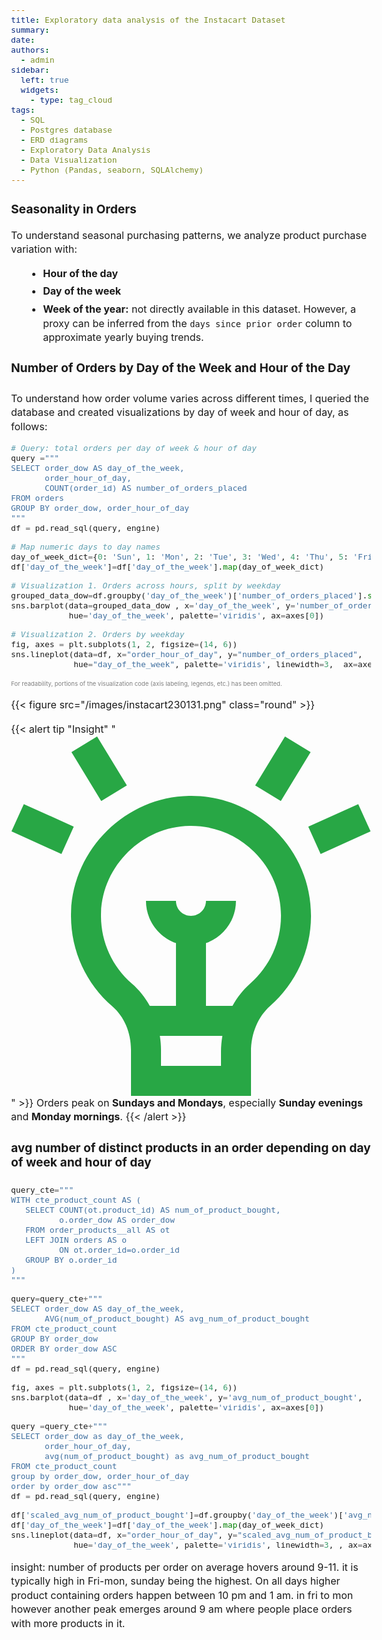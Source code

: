 ```yaml
---
title: Exploratory data analysis of the Instacart Dataset
summary: 
date:
authors:
  - admin
sidebar:
  left: true
  widgets:
    - type: tag_cloud 
tags:
  - SQL
  - Postgres database
  - ERD diagrams
  - Exploratory Data Analysis
  - Data Visualization
  - Python (Pandas, seaborn, SQLAlchemy)
---
```



<style>
  body {
    font-size: 1rem;
    line-height: 1.4;
  }

  h1, h2, h3, h4 {
    font-size: 1.2rem;
    line-height: 1.2;
  }

  p {
    font-size: 1rem;
    line-height: 1.4;
    margin-bottom: 0.8rem;
  }
  ul, ol {
    font-size: 1rem;
    line-height: 1.4;
    margin-left: 1.5rem;
  }

  li {
    margin-bottom: 0.4rem;
  }

  .highlight pre,
  .chroma pre,
  pre code {
    font-size: 0.8rem;   /* smaller font size */
    line-height: 1.1;    /* optional: adjust line spacing */
  }

img {
    display: block;   /* ensures it behaves like a block element */
    margin-top: 0 !important;
    margin-bottom: 0 !important;
}

pre + img,
p + img,
div + img {
    margin-top: 0 !important;
    margin-bottom: 0 !important;
}

</style>


### Seasonality in Orders

To understand seasonal purchasing patterns, we analyze product purchase variation with:
- **Hour of the day**
- **Day of the week**
- **Week of the year:** not directly available in this dataset. However, a proxy can be inferred from the `days since prior order` column to approximate yearly buying trends.


#### Number of Orders by Day of the Week and Hour of the Day

To understand how order volume varies across different times, I queried the database and created visualizations by day of week and hour of day, as follows:

```python
# Query: total orders per day of week & hour of day
query ="""
SELECT order_dow AS day_of_the_week, 
       order_hour_of_day, 
       COUNT(order_id) AS number_of_orders_placed 
FROM orders
GROUP BY order_dow, order_hour_of_day
"""
df = pd.read_sql(query, engine)

# Map numeric days to day names
day_of_week_dict={0: 'Sun', 1: 'Mon', 2: 'Tue', 3: 'Wed', 4: 'Thu', 5: 'Fri', 6: 'Sat'}
df['day_of_the_week']=df['day_of_the_week'].map(day_of_week_dict)

# Visualization 1. Orders across hours, split by weekday
grouped_data_dow=df.groupby('day_of_the_week')['number_of_orders_placed'].sum().reset_index()
sns.barplot(data=grouped_data_dow , x='day_of_the_week', y='number_of_orders_placed', 
            hue='day_of_the_week', palette='viridis', ax=axes[0])

# Visualization 2. Orders by weekday
fig, axes = plt.subplots(1, 2, figsize=(14, 6)) 
sns.lineplot(data=df, x="order_hour_of_day", y="number_of_orders_placed", 
             hue="day_of_the_week", palette='viridis', linewidth=3,  ax=axes[1])
```
<p style="color: gray; font-size: 0.6em;">
For readability, portions of the visualization code (axis labeling, legends, etc.) has been omitted.
</p>

{{< figure src="/images/instacart230131.png" class="round" >}}


{{< alert tip "Insight" "<svg class='alert-icon' xmlns='http://www.w3.org/2000/svg' viewBox='0 0 24 24'><path fill='#28a745' d='m17.989,4.341l-1.709-1.041L18.266.04l1.709,1.041-1.985,3.26Zm5.161.206l-3.331,1.504.822,1.822,3.331-1.504-.822-1.822Zm-5.54,1.75c1.541,1.517,2.39,3.542,2.39,5.703,0,2.295-.99,4.481-2.718,5.999-.814.717-1.282,1.833-1.282,3.064v2.937h-8v-3.07c0-1.155-.453-2.211-1.244-2.897-1.836-1.593-2.838-3.898-2.75-6.326.149-4.179,3.675-7.636,7.858-7.705,2.15-.042,4.205.779,5.746,2.296Zm-3.61,14.767c0-.362.036-.716.092-1.063h-4.169c.046.305.077.614.077.93v1.07h4v-.937Zm4-9.063c0-1.621-.637-3.141-1.793-4.277-1.155-1.138-2.691-1.751-4.31-1.722-3.138.052-5.781,2.644-5.894,5.777-.065,1.82.687,3.549,2.062,4.744.481.417.879.919,1.188,1.478h1.745v-4.184c-1.161-.414-2-1.514-2-2.816h2c0,.552.448,1,1,1s1-.448,1-1h2c0,1.302-.839,2.402-2,2.816v4.184h1.767c.312-.569.713-1.079,1.195-1.503,1.295-1.139,2.038-2.777,2.038-4.497ZM7.725,3.3L5.739.04l-1.709,1.041,1.985,3.26,1.709-1.041ZM.854,4.547L.032,6.369l3.33,1.504.822-1.822-3.33-1.504Z'/></svg>" >}}
Orders peak on **Sundays and Mondays**, especially **Sunday evenings** and **Monday mornings**.
{{< /alert >}}















#### avg number of distinct products in an order depending on day of week and hour of day

```python
query_cte="""
WITH cte_product_count AS (
   SELECT COUNT(ot.product_id) AS num_of_product_bought, 
          o.order_dow AS order_dow
   FROM order_products__all AS ot
   LEFT JOIN orders AS o
          ON ot.order_id=o.order_id
   GROUP BY o.order_id
)
"""

query=query_cte+"""
SELECT order_dow AS day_of_the_week, 
       AVG(num_of_product_bought) AS avg_num_of_product_bought
FROM cte_product_count
GROUP BY order_dow
ORDER BY order_dow ASC
"""
df = pd.read_sql(query, engine)

fig, axes = plt.subplots(1, 2, figsize=(14, 6))  
sns.barplot(data=df , x='day_of_the_week', y='avg_num_of_product_bought',              
            hue='day_of_the_week', palette='viridis', ax=axes[0])

query =query_cte+"""
SELECT order_dow as day_of_the_week, 
       order_hour_of_day, 
       avg(num_of_product_bought) as avg_num_of_product_bought
FROM cte_product_count
group by order_dow, order_hour_of_day
order by order_dow asc"""
df = pd.read_sql(query, engine)

df['scaled_avg_num_of_product_bought']=df.groupby('day_of_the_week')['avg_num_of_product_bought'].transform(lambda x: x/x.max())
df['day_of_the_week']=df['day_of_the_week'].map(day_of_week_dict)
sns.lineplot(data=df, x="order_hour_of_day", y="scaled_avg_num_of_product_bought",
             hue='day_of_the_week', palette='viridis', linewidth=3, , ax=axes[1])
```

insight: number of products per order on average hovers around 9-11. it is typically high in Fri-mon, sunday being the highest. On all days higher product containing orders happen between 10 pm and 1 am. in fri to mon however another peak emerges around 9 am where people place orders with more products in it.
